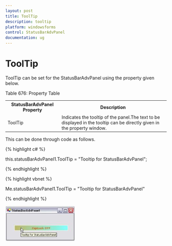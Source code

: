 ```yaml
---
layout: post
title: ToolTip
description: tooltip
platform: windowsforms
control: StatusBarAdvPanel
documentation: ug
---
```


# ToolTip

ToolTip can be set for the StatusBarAdvPanel using the property given below.

Table 676: Property Table

<table>
<tr>
<th>
StatusBarAdvPanel Property</th><th>
Description</th></tr>
<tr>
<td>
ToolTip</td><td>
Indicates the tooltip of the panel.The text to be displayed in the tooltip can be directly given in the property window.</td></tr>
</table>


This can be done through code as follows.

{% highlight c# %}



this.statusBarAdvPanel1.ToolTip = "Tooltip for StatusBarAdvPanel";

{% endhighlight %}

{% highlight vbnet %}



Me.statusBarAdvPanel1.ToolTip = "Tooltip for StatusBarAdvPanel"

{% endhighlight %}

![](Overview_images/Overview_img93.jpeg)



